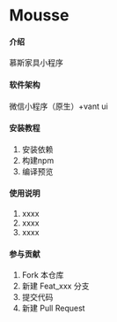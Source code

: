 # Mousse

#### 介绍
慕斯家具小程序

#### 软件架构
微信小程序（原生）+vant ui


#### 安装教程

1.  安装依赖
2.  构建npm
3.  编译预览

#### 使用说明

1.  xxxx
2.  xxxx
3.  xxxx

#### 参与贡献

1.  Fork 本仓库
2.  新建 Feat_xxx 分支
3.  提交代码
4.  新建 Pull Request


